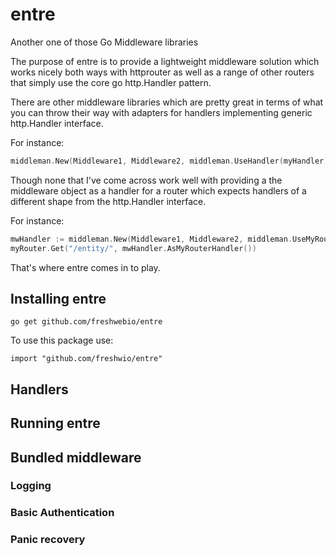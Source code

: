 # entre
Another one of those Go Middleware libraries

The purpose of entre is to provide a lightweight middleware solution which works nicely both ways with
httprouter as well as a range of other routers that simply use the core go http.Handler pattern.

There are other middleware libraries which are pretty great in terms of what you can throw their way with adapters
for handlers implementing generic http.Handler interface.

For instance:
``` go
middleman.New(Middleware1, Middleware2, middleman.UseHandler(myHandler))
```

Though none that I've come across work well with providing a the middleware object as a handler for a router which expects handlers of a different shape from the http.Handler interface.

For instance:
``` go
mwHandler := middleman.New(Middleware1, Middleware2, middleman.UseMyRouterHandler(myHandler))
myRouter.Get("/entity/", mwHandler.AsMyRouterHandler())
```

That's where entre comes in to play.

## Installing entre
```
go get github.com/freshwebio/entre
```
To use this package use:
```
import "github.com/freshwio/entre"
```

## Handlers

## Running entre

## Bundled middleware

### Logging
### Basic Authentication
### Panic recovery
